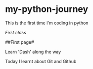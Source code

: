 # my-python-journey

This is the first time I'm coding in python

*First class*

##First page#

Learn 'Dash' along the way

Today I learnt about Git and Github
